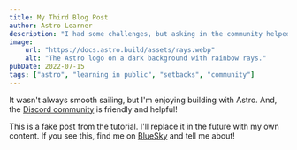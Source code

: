 ```yaml
---
title: My Third Blog Post
author: Astro Learner
description: "I had some challenges, but asking in the community helped!"
image:
    url: "https://docs.astro.build/assets/rays.webp"
    alt: "The Astro logo on a dark background with rainbow rays."
pubDate: 2022-07-15
tags: ["astro", "learning in public", "setbacks", "community"]
---
```

It wasn't always smooth sailing, but I'm enjoying building with Astro. And, the [Discord community](https://astro.build/chat) is friendly and helpful!

 This is a fake post from the tutorial. I'll replace it in the future with my own content. If you see this, find me on [BlueSky](https://bsky.app/profile/fellaroonie.bsky.social) and tell me about!